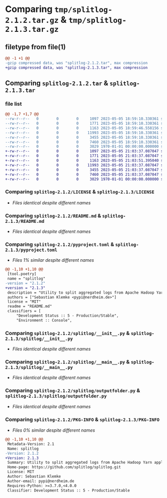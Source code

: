 # Comparing `tmp/splitlog-2.1.2.tar.gz` & `tmp/splitlog-2.1.3.tar.gz`

## filetype from file(1)

```diff
@@ -1 +1 @@
-gzip compressed data, was "splitlog-2.1.2.tar", max compression
+gzip compressed data, was "splitlog-2.1.3.tar", max compression
```

## Comparing `splitlog-2.1.2.tar` & `splitlog-2.1.3.tar`

### file list

```diff
@@ -1,7 +1,7 @@
--rw-r--r--   0        0        0     1097 2023-05-05 18:59:10.330361 splitlog-2.1.2/LICENSE
--rw-r--r--   0        0        0     1771 2023-05-05 18:59:10.330361 splitlog-2.1.2/README.md
--rw-r--r--   0        0        0     1163 2023-05-05 18:59:46.558156 splitlog-2.1.2/pyproject.toml
--rw-r--r--   0        0        0    11993 2023-05-05 18:59:10.330361 splitlog-2.1.2/splitlog/__init__.py
--rw-r--r--   0        0        0     3455 2023-05-05 18:59:10.330361 splitlog-2.1.2/splitlog/__main__.py
--rw-r--r--   0        0        0     7460 2023-05-05 18:59:10.330361 splitlog-2.1.2/splitlog/outputfolder.py
--rw-r--r--   0        0        0     3029 1970-01-01 00:00:00.000000 splitlog-2.1.2/PKG-INFO
+-rw-r--r--   0        0        0     1097 2023-05-05 21:03:37.087047 splitlog-2.1.3/LICENSE
+-rw-r--r--   0        0        0     1771 2023-05-05 21:03:37.087047 splitlog-2.1.3/README.md
+-rw-r--r--   0        0        0     1163 2023-05-05 21:03:51.395040 splitlog-2.1.3/pyproject.toml
+-rw-r--r--   0        0        0    11993 2023-05-05 21:03:37.087047 splitlog-2.1.3/splitlog/__init__.py
+-rw-r--r--   0        0        0     3455 2023-05-05 21:03:37.087047 splitlog-2.1.3/splitlog/__main__.py
+-rw-r--r--   0        0        0     7460 2023-05-05 21:03:37.087047 splitlog-2.1.3/splitlog/outputfolder.py
+-rw-r--r--   0        0        0     3029 1970-01-01 00:00:00.000000 splitlog-2.1.3/PKG-INFO
```

### Comparing `splitlog-2.1.2/LICENSE` & `splitlog-2.1.3/LICENSE`

 * *Files identical despite different names*

### Comparing `splitlog-2.1.2/README.md` & `splitlog-2.1.3/README.md`

 * *Files identical despite different names*

### Comparing `splitlog-2.1.2/pyproject.toml` & `splitlog-2.1.3/pyproject.toml`

 * *Files 1% similar despite different names*

```diff
@@ -1,10 +1,10 @@
 [tool.poetry]
 name = "splitlog"
-version = "2.1.2"
+version = "2.1.3"
 description = "Utility to split aggregated logs from Apache Hadoop Yarn applications into a folder hierarchy"
 authors = ["Sebastian Klemke <pypi@nerdheim.de>"]
 license = "MIT"
 readme = "README.md"
 classifiers = [
     "Development Status :: 5 - Production/Stable",
     "Environment :: Console",
```

### Comparing `splitlog-2.1.2/splitlog/__init__.py` & `splitlog-2.1.3/splitlog/__init__.py`

 * *Files identical despite different names*

### Comparing `splitlog-2.1.2/splitlog/__main__.py` & `splitlog-2.1.3/splitlog/__main__.py`

 * *Files identical despite different names*

### Comparing `splitlog-2.1.2/splitlog/outputfolder.py` & `splitlog-2.1.3/splitlog/outputfolder.py`

 * *Files identical despite different names*

### Comparing `splitlog-2.1.2/PKG-INFO` & `splitlog-2.1.3/PKG-INFO`

 * *Files 0% similar despite different names*

```diff
@@ -1,10 +1,10 @@
 Metadata-Version: 2.1
 Name: splitlog
-Version: 2.1.2
+Version: 2.1.3
 Summary: Utility to split aggregated logs from Apache Hadoop Yarn applications into a folder hierarchy
 Home-page: https://github.com/splitlog/splitlog.git
 License: MIT
 Author: Sebastian Klemke
 Author-email: pypi@nerdheim.de
 Requires-Python: >=3.7.0,<4.0.0
 Classifier: Development Status :: 5 - Production/Stable
```

